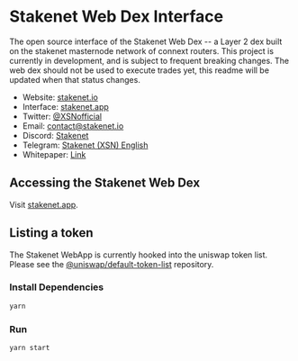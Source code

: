 # Stakenet Web Dex Interface

The open source interface of the Stakenet Web Dex -- a Layer 2 dex built on the stakenet masternode network of connext routers.
This project is currently in development, and is subject to frequent breaking changes.
The web dex should not be used to execute trades yet, this readme will be updated when that status changes.

- Website: [stakenet.io](https://stakenet.io/)
- Interface: [stakenet.app](https://stakenet.app)
- Twitter: [@XSNofficial](https://twitter.com/XSNofficial)
- Email: [contact@stakenet.io](mailto:contact@stakenet.io)
- Discord: [Stakenet](https://discord.gg/8a6gFVDTNA)
- Telegram: [Stakenet (XSN) English](https://t.me/joinchat/BdGxxw-s3b4_DdBdbChI4g)
- Whitepaper: [Link](https://stakenet.io/Stakenet_Whitepaper.pdf)

## Accessing the Stakenet Web Dex

Visit [stakenet.app](https://stakenet.app).

## Listing a token

The Stakenet WebApp is currently hooked into the uniswap token list. Please see the
[@uniswap/default-token-list](https://github.com/uniswap/default-token-list) 
repository.

### Install Dependencies

```bash
yarn
```

### Run

```bash
yarn start
```